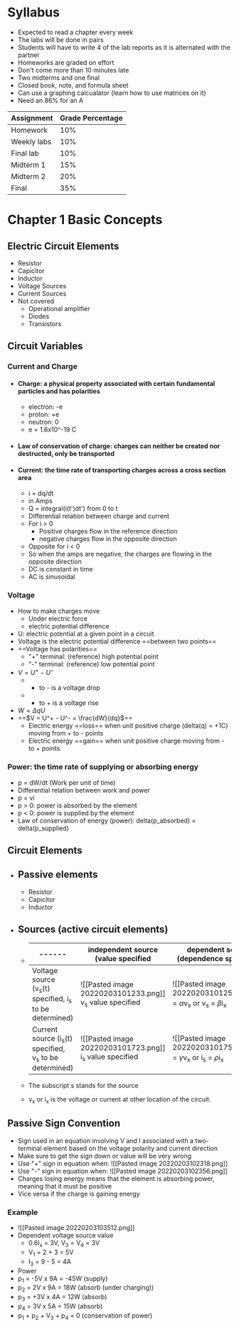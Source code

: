 # Syllabus
- Expected to read a chapter every week
- The labs will be done in pairs
- Students will have to write 4 of the lab reports as it is alternated with the partner
- Homeworks are graded on effort
- Don't come more than 10 minutes late
- Two midterms and one final
- Closed book, note, and formula sheet
- Can use a graphing calcualator (learn how to use matrices on it)
- Need an 86% for an A

| Assignment  | Grade Percentage |
| ----------- | ---------------- |
| Homework    | 10%              |
| Weekly labs | 10%              |
| Final lab   | 10%              |
| Midterm 1   | 15%              |
| Midterm 2   | 20%              |
| Final       | 35%              |

# Chapter 1 Basic Concepts
## Electric Circuit Elements
- Resistor
- Capicitor
- Inductor
- Voltage Sources
- Current Sources
- Not covered
	- Operational amplifier
	- Diodes
	- Transistors
## Circuit Variables
### Current and Charge
- #### Charge: a physical property associated with certain fundamental particles and has polarities
	- electron: -e
	- proton: +e
	- neutron: 0
	- e = 1.6x10^-19 C
- #### Law of conservation of charge: charges can neither be created nor destructed, only be transported
- #### Current: the time rate of transporting charges across a cross section area
	- i = dq/dt
	- in Amps
	- Q = integral(i(t')dt') from 0 to t
	- Differential relation between charge and current
	- For i > 0
		- Positive charges flow in the reference direction
		- negative charges flow in the opposite direction
	- Opposite for i < 0
	- So when the amps are negative, the charges are flowing in the opposite direction
	- DC is constant in time
	- AC is sinusoidal
### Voltage
- How to make charges move
	- Under electric force
	- electric potential difference
- U: electric potential at a given point in a circuit
- Voltage is the electric potential difference ==between two points==
- ==Voltage has polarities==
	- "+" terminal: (reference) high potential point
	- "-" terminal: (reference) low potential point
- $V = U^+ - U^-$
	- + to - is a voltage drop
	- - to + is a voltage rise
- $W = \Delta q U$
- ==$V = U^+ - U^- = \frac{dW}{dq}$==
	- Electric energy ==loss== when unit positive charge (delta(q) = +1C) moving from + to - points
	- Electric energy ==gain== when unit positive charge moving from - to + points
### Power: the time rate of supplying or absorbing energy
- p = dW/dt (Work per unit of time)
- Differential relation between work and power
- p = vi
- p > 0: power is absorbed by the element
- p < 0: power is supplied by the element
- Law of conservation of energy (power): delta(p_absorbed) = delta(p_supplied)
## Circuit Elements
- ## Passive elements
	- Resistor
	- Capicitor
	- Inductor
- ## Sources (active circuit elements)
	- ------| independent source (value specified | dependent source (dependence specified)
		------| ------------------------------------ | ---------------------------------------------
		Voltage source (v<sub>s</sub>(t) specified, i<sub>s</sub> to be determined) | ![[Pasted image 20220203101233.png]] v<sub>s</sub> value specified | ![[Pasted image 20220203101258.png]]v<sub>s</sub> = $\alpha$v<sub>x</sub> or v<sub>s</sub> = $\beta$i<sub>x</sub>
		Current source (i<sub>s</sub>(t) specified, v<sub>s</sub> to be determined) | ![[Pasted image 20220203101723.png]] i<sub>s</sub> value specified | ![[Pasted image 20220203101753.png]] i<sub>s</sub> = $\gamma$v<sub>x</sub> or i<sub>s</sub> = $\rho$i<sub>x</sub>
		

	- The subscript s stands for the source
	- v<sub>x</sub> or i<sub>x</sub> is the voltage or current at other location of the circuit. 
## Passive Sign Convention
- Sign used in an equation involving V and I associated with a two-terminal element based on the voltage polarity and current direction
- Make sure to get the sign down or value will be very wrong
- Use "+" sign in equation when: ![[Pasted image 20220203102318.png]]
- Use "-" sign in equation when: ![[Pasted image 20220203102356.png]]
- Charges losing energy means that the element is absorbing power, meaning that it must be positive
- Vice versa if the charge is gaining energy
### Example
- ![[Pasted image 20220203103512.png]]
- Dependent voltage source value
	- 0.6I<sub>x</sub> = 3V, V<sub>3</sub> = V<sub>4</sub> = 3V
	- V<sub>1</sub> = 2 + 3 = 5V
	- I<sub>3</sub> = 9 - 5 = 4A
- Power
- p<sub>1</sub> = -5V x 9A = -45W (supply)
- p<sub>2</sub> = 2V x 9A = 18W (absorb (under charging))
- p<sub>3</sub> = +3V x 4A = 12W (absorb)
- p<sub>4</sub> = 3V x 5A = 15W (absorb)
- p<sub>1</sub> + p<sub>2</sub> + V<sub>3</sub> + p<sub>4</sub> = 0 (conservation of power)